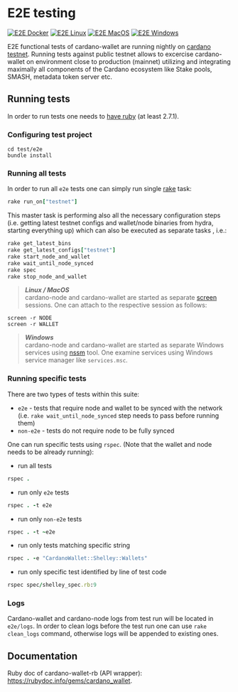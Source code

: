 
# E2E testing
[![E2E Docker](https://github.com/input-output-hk/cardano-wallet/actions/workflows/e2e-docker.yml/badge.svg)](https://github.com/input-output-hk/cardano-wallet/actions/workflows/e2e-docker.yml) [![E2E Linux](https://github.com/input-output-hk/cardano-wallet/actions/workflows/e2e-linux.yml/badge.svg)](https://github.com/input-output-hk/cardano-wallet/actions/workflows/e2e-linux.yml) [![E2E MacOS](https://github.com/input-output-hk/cardano-wallet/actions/workflows/e2e-macos.yml/badge.svg)](https://github.com/input-output-hk/cardano-wallet/actions/workflows/e2e-macos.yml) [![E2E Windows](https://github.com/input-output-hk/cardano-wallet/actions/workflows/e2e-windows.yml/badge.svg)](https://github.com/input-output-hk/cardano-wallet/actions/workflows/e2e-windows.yml)

E2E functional tests of cardano-wallet are running nightly on [cardano testnet](https://testnets.cardano.org/en/cardano/overview/). Running tests against public testnet allows to excercise cardano-wallet on environment close to production (mainnet) utilizing and integrating maximally all components of the Cardano ecosystem like Stake pools, SMASH, metadata token server etc.


## Running tests

In order to run tests one needs to [have ruby](https://www.ruby-lang.org/en/documentation/installation/) (at least 2.7.1).

### Configuring test project
```
cd test/e2e
bundle install
```
### Running all tests
In order to run all `e2e` tests one can simply run single [rake](https://github.com/ruby/rake) task:
```ruby
rake run_on["testnet"]
```
This master task is performing also all the necessary configuration steps (i.e. getting latest testnet configs and wallet/node binaries from hydra, starting everything up) which can also be executed as separate tasks , i.e.:

```ruby
rake get_latest_bins
rake get_latest_configs["testnet"]
rake start_node_and_wallet
rake wait_until_node_synced
rake spec
rake stop_node_and_wallet
```

> **_Linux / MacOS_**  
cardano-node and cardano-wallet are started as separate [screen](https://www.gnu.org/software/screen/manual/screen.html) sessions. One can attach to the respective session as follows:
```
screen -r NODE
screen -r WALLET
```
> **_Windows_**  
cardano-node and cardano-wallet are started as separate Windows services using [nssm](https://nssm.cc/) tool. One examine services using Windows service manager like `services.msc`.


### Running specific tests
There are two types of tests within this suite:
 - `e2e` - tests that require node and wallet to be synced with the network (i.e. `rake wait_until_node_synced` step needs to pass before running them)
 - `non-e2e` - tests do not require node to be fully synced

One can run specific tests using `rspec`. (Note that the wallet and node needs to be already running):
 - run all tests
 ```ruby
 rspec .
 ```
 - run only `e2e` tests
 ```ruby
 rspec . -t e2e
 ```
  - run only `non-e2e` tests
 ```ruby
 rspec . -t ~e2e
 ```
  - run only tests matching specific string
 ```ruby
 rspec . -e "CardanoWallet::Shelley::Wallets"
 ```
  - run only specific test identified by line of test code
 ```ruby
 rspec spec/shelley_spec.rb:9
 ```

### Logs


Cardano-wallet and cardano-node logs from test run will be located in `e2e/logs`. In order to clean logs before the test run one can use `rake clean_logs` command, otherwise logs will be appended to existing ones.


## Documentation

Ruby doc of cardano-wallet-rb (API wrapper): https://rubydoc.info/gems/cardano_wallet.
